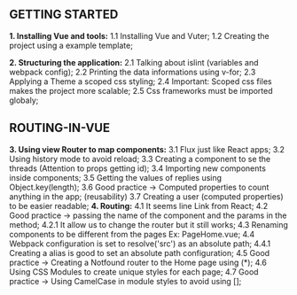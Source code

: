 
## GETTING STARTED
**1. Installing Vue and tools:**
	1.1 Installing Vue and Vuter;
	1.2 Creating the project using a example template;

**2. Structuring the application:**
	2.1 Talking about islint (variables and webpack config);
	2.2 Printing the data informations using v-for;
	2.3 Applying a Theme a scoped css styling;
	2.4 Important: Scoped css files makes the project more scalable;
	2.5 Css frameworks must be imported globaly;

## ROUTING-IN-VUE
**3. Using view Router to map components:**
	3.1 Flux just like React apps;
	3.2 Using history mode to avoid reload;
	3.3 Creating a component to se the threads (Attention to props getting id);
	3.4 Importing new components inside components;
	3.5 Getting the values of replies using Object.key(length);
	3.6 Good practice -> Computed properties to count anything in the app; (reusability)
	3.7 Creating a user (computed properties) to be easier readable;
**4. Routing:**
	4.1 <router-link> It seems line Link from React;
	4.2 Good practice -> passing the name of the component and the params in the method;
	4.2.1 It allow us to change the router but it still works;
	4.3 Renaming components to be different from the pages Ex: PageHome.vue;
	4.4 Webpack configuration is set to resolve('src') as an absolute path;
	4.4.1 Creating a alias is good to set an absolute path configuration;
	4.5 Good practice -> Creating a Notfound router to the Home page using (*);
	4.6 Using CSS Modules to create unique styles for each page;
	4.7 Good practice -> Using CamelCase in module styles to avoid using [];

